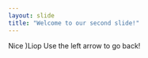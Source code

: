 ```yaml
---
layout: slide
title: "Welcome to our second slide!"
---
```

Nice )Liop
Use the left arrow to go back!
